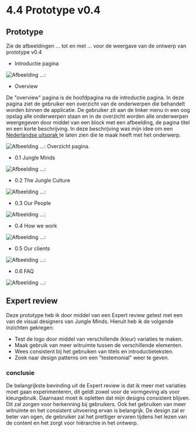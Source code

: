# 4.4 Prototype v0.4

## Prototype



Zie de afbeeldingen ... tot en met ... voor de weergave van de ontwerp van prototype v0.4

* Introductie pagina 

![Afbeelding ...: ](../.gitbook/assets/home%20%282%29.jpg)

* Overview 

De "overview" pagina is de hoofdpagina na de introductie pagina. In deze pagina ziet de gebruiker een overzicht van de onderwerpen die behandelt worden binnen de applicatie. De gebruiker zit aan de linker menu in een oog opslag alle onderwerpen staan en in de overzicht worden alle onderwerpen weergegeven door middel van een block met een afbeelding, de pagina titel en een korte beschrijving. In deze beschrijving was mijn idee om een [Nederlandse uitsprak ](4.2-identiteit-and-merkbeleving.md#nederlandse-uitspraken)te laten zien die te maak heeft met het onderwerp. 

![Afbeelding ...: Overzicht pagina. ](../.gitbook/assets/overview.jpg)

* 0.1 Jungle Minds

![Afbeelding ...: ](../.gitbook/assets/0.1-jungle-minds.jpg)

* 0.2 The Jungle Culture

![Afbeelding ...: ](../.gitbook/assets/0.2-the-jungle-culture-copy%20%282%29.jpg)

* 0.3 Our People

![Afbeelding ...: ](../.gitbook/assets/0.3-our-people-copy%20%283%29.jpg)

* 0.4 How we work

![Afbeelding ...: ](../.gitbook/assets/0.4-how-we-work.jpg)

* 0.5 Our clients

![Afbeelding ...: ](../.gitbook/assets/0.5-our-clients-copy%20%281%29.jpg)

* 0.6 FAQ

![Afbeelding ...: ](../.gitbook/assets/0.6-faq-copy%20%282%29.jpg)

## Expert review

Deze prototype heb ik door middel van een Expert review getest met een van de visual designers van Jungle Minds. Hieruit heb ik de volgende inzichten gekregen:

* Test de logo door middel van verschillende \(kleur\) variaties te maken.
* Maak gebruik van meer witruimte tussen de verschillende elementen.
* Wees consistent bij het gebruiken van titels en introductieteksten.
* Zoek naar design patterns om een "testemonial" weer te geven. 

### conclusie

De belangrijkste bevinding uit de Expert review is dat ik meer met variaties moet gaan experimenteren, dit geldt zowel voor de vormgeving als voor kleurgebruik. Daarnaast moet ik opletten dat mijn designs consistent blijven. Dit zal zorgen voor herkenning bij gebruikers. Ook het gebruiken van meer witruimte en het consistent uitvoering ervan is belangrijk. De design zal er beter van ogen, de gebruiker zal het prettiger ervaren tijdens het lezen van de content en het zorgt voor hiërarchie in het ontwerp.

